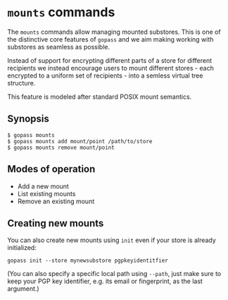 # `mounts` commands

The `mounts` commands allow managing mounted substores. This is one of the
distinctive core features of `gopass` and we aim making working with substores
as seamless as possible.

Instead of support for encrypting different parts of a store for different
recipients we instead encourage users to mount different stores - each
encrypted to a uniform set of recipients - into a semless virtual tree structure.

This feature is modeled after standard POSIX mount semantics.

## Synopsis

```
$ gopass mounts
$ gopass mounts add mount/point /path/to/store
$ gopass mounts remove mount/point
```

## Modes of operation

* Add a new mount
* List existing mounts
* Remove an existing mount

## Creating new mounts

You can also create new mounts using `init` even if your store is already initialized:

```
gopass init --store mynewsubstore pgpkeyidentitfier
```

(You can also specify a specific local path using `--path`, just make sure to keep your PGP key identifier, e.g. its email or fingerprint, as the last argument.)
